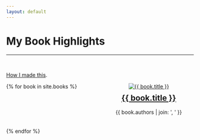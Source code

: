 ```yaml
---
layout: default
---
```


# My Book Highlights

---

<br>

<style>
  /* Add CSS styling for the book containers */
  .book-container {
    border: none; /* Remove the bounding outline */
    display: flex;
    flex-direction: column;
    align-items: center; /* Center the contents horizontally */
  }

  .book-image {
    max-width: 100%;
  }

  .book-title {
    text-align: center; /* Center the title text */
    margin-top: 10px; /* Add some top margin for spacing */
  }

  .book-author {
    margin-top: auto; /* Push the author text to the bottom */
  }
</style>

[How I made this](https://alessandroferrari.live/book-highlights).

<div style="display: grid; grid-template-columns: repeat(auto-fill, minmax(200px, 1fr)); gap: 20px;">
  {% for book in site.books %}
    <div class="book-container">
      <a href="{{ book.url | relative_url }}"><img class="book-image" src="{{ book.coverImage }}" alt="{{ book.title }}"></a>
      <h2 class="book-title"><a href="{{ book.url | relative_url }}">{{ book.title }}</a></h2>
      <p class="book-author">{{ book.authors | join: ', ' }}</p>
    </div>
  {% endfor %}
</div>

